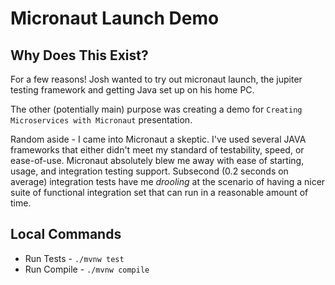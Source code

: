 # Micronaut Launch Demo

## Why Does This Exist?
For a few reasons! Josh wanted to try out micronaut launch, the jupiter testing framework and getting Java set up on his home PC. 

The other (potentially main) purpose was creating a demo for `Creating Microservices with Micronaut` presentation.

Random aside - I came into Micronaut a skeptic. I've used several JAVA frameworks that either didn't meet my standard of testability, speed, or ease-of-use. Micronaut absolutely blew me away with ease of starting, usage, and integration testing support. Subsecond (0.2 seconds on average) integration tests have me *drooling* at the scenario of having a nicer suite of functional integration set that can run in a reasonable amount of time.

## Local Commands

- Run Tests - `./mvnw test`
- Run Compile - `./mvnw compile`


